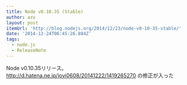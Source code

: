 ```yaml
---
title: Node v0.10.35 (Stable)
author: azu
layout: post
itemUrl: 'http://blog.nodejs.org/2014/12/23/node-v0-10-35-stable/'
date: '2014-12-24T06:45:26.884Z'
tags:
  - node.js
  - ReleaseNote
---
```

Node v0.10.35リリース。
http://d.hatena.ne.jp/jovi0608/20141222/1419265270 の修正が入った
